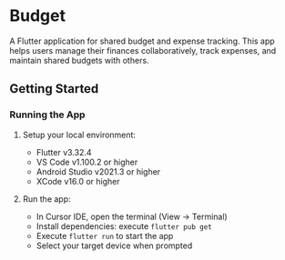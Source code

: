 # Budget

A Flutter application for shared budget and expense tracking. This app helps users manage their finances collaboratively, track expenses, and maintain shared budgets with others.

## Getting Started

### Running the App

1. Setup your local environment:
   - Flutter v3.32.4
   - VS Code v1.100.2 or higher
   - Android Studio v2021.3 or higher
   - XCode v16.0 or higher

2. Run the app:
   - In Cursor IDE, open the terminal (View -> Terminal)
   - Install dependencies: execute `flutter pub get`
   - Execute `flutter run` to start the app
   - Select your target device when prompted
